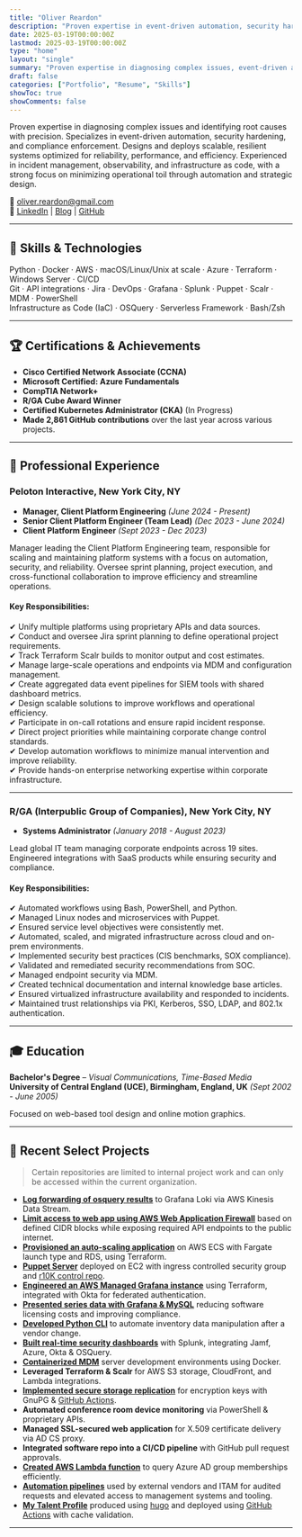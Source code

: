 ```yaml
---
title: "Oliver Reardon"
description: "Proven expertise in event-driven automation, security hardening, and infrastructure as code with a focus on reliability, performance, and efficiency."
date: 2025-03-19T00:00:00Z
lastmod: 2025-03-19T00:00:00Z
type: "home"
layout: "single"
summary: "Proven expertise in diagnosing complex issues, event-driven automation, and infrastructure as code with a focus on reliability and efficiency."
draft: false
categories: ["Portfolio", "Resume", "Skills"]
showToc: true
showComments: false
--- 
```


Proven expertise in diagnosing complex issues and identifying root causes with precision.
Specializes in event-driven automation, security hardening, and compliance enforcement.
Designs and deploys scalable, resilient systems optimized for reliability, performance, and efficiency.
Experienced in incident management, observability, and infrastructure as code, with a strong focus on minimizing operational toil through automation and strategic design.

📧 [oliver.reardon@gmail.com](mailto:oliver.reardon@gmail.com)  
🔗 [LinkedIn](https://linkedin.com/in/oliver-reardon) | [Blog](https://isthisthingon.tech) | [GitHub](https://github.com/oliver-reardon)  

---

## 🔧 Skills & Technologies  

Python · Docker · AWS · macOS/Linux/Unix at scale · Azure · Terraform · Windows Server · CI/CD  
Git · API integrations · Jira · DevOps · Grafana · Splunk · Puppet · Scalr · MDM · PowerShell  
Infrastructure as Code (IaC) · OSQuery · Serverless Framework · Bash/Zsh  

---

## 🏆 Certifications & Achievements  

- **Cisco Certified Network Associate (CCNA)**  
- **Microsoft Certified: Azure Fundamentals**  
- **CompTIA Network+**  
- **R/GA Cube Award Winner**  
- **Certified Kubernetes Administrator (CKA)** (In Progress)
- **Made 2,861 GitHub contributions** over the last year across various projects.
---

## 💼 Professional Experience  

### **Peloton Interactive, New York City, NY**  
- **Manager, Client Platform Engineering** *(June 2024 - Present)*  
- **Senior Client Platform Engineer (Team Lead)** *(Dec 2023 - June 2024)*  
- **Client Platform Engineer** *(Sept 2023 - Dec 2023)*  

Manager leading the Client Platform Engineering team, responsible for scaling and maintaining platform systems with a focus on automation, security, and reliability. Oversee sprint planning, project execution, and cross-functional collaboration to improve efficiency and streamline operations.

#### **Key Responsibilities:**  
✔ Unify multiple platforms using proprietary APIs and data sources.  
✔ Conduct and oversee Jira sprint planning to define operational project requirements.  
✔ Track Terraform Scalr builds to monitor output and cost estimates.  
✔ Manage large-scale operations and endpoints via MDM and configuration management.  
✔ Create aggregated data event pipelines for SIEM tools with shared dashboard metrics.  
✔ Design scalable solutions to improve workflows and operational efficiency.  
✔ Participate in on-call rotations and ensure rapid incident response.  
✔ Direct project priorities while maintaining corporate change control standards.  
✔ Develop automation workflows to minimize manual intervention and improve reliability.  
✔ Provide hands-on enterprise networking expertise within corporate infrastructure.  

---

### **R/GA (Interpublic Group of Companies), New York City, NY**  
- **Systems Administrator** *(January 2018 - August 2023)*  

Lead global IT team managing corporate endpoints across 19 sites.  
Engineered integrations with SaaS products while ensuring security and compliance.  

#### **Key Responsibilities:**  
✔ Automated workflows using Bash, PowerShell, and Python.  
✔ Managed Linux nodes and microservices with Puppet.  
✔ Ensured service level objectives were consistently met.  
✔ Automated, scaled, and migrated infrastructure across cloud and on-prem environments.  
✔ Implemented security best practices (CIS benchmarks, SOX compliance).  
✔ Validated and remediated security recommendations from SOC.  
✔ Managed endpoint security via MDM.  
✔ Created technical documentation and internal knowledge base articles.  
✔ Ensured virtualized infrastructure availability and responded to incidents.  
✔ Maintained trust relationships via PKI, Kerberos, SSO, LDAP, and 802.1x authentication.  

---

## 🎓 Education  

**Bachelor's Degree** – *Visual Communications, Time-Based Media*  
**University of Central England (UCE), Birmingham, England, UK** *(Sept 2002 - June 2005)*  

Focused on web-based tool design and online motion graphics.  

---

## 🔬 Recent Select Projects

> Certain repositories are limited to internal project work and can only be accessed within the current organization.

- [**Log forwarding of osquery results**](https://isthisthingon.tech/2025/03/17/osquery-results-to-loki-with-kinesis-data-stream/) to Grafana Loki via AWS Kinesis Data Stream.
- [**Limit access to web app using AWS Web Application Firewall**](https://github.com/pelotoncycle/cpe-fleet/blob/main/terraform/waf.tf) based on defined CIDR blocks while exposing required API endpoints to the public internet.
- [**Provisioned an auto-scaling application**](https://github.com/pelotoncycle/cpe-fleet) on AWS ECS with Fargate launch type and RDS, using Terraform.
- [**Puppet Server**](https://github.com/pelotoncycle/cpe-puppet/tree/main/terraform) deployed on EC2 with ingress controlled security group and [r10K control repo](https://github.com/pelotoncycle/cpe-puppet-control-repo).
- [**Engineered an AWS Managed Grafana instance**](https://github.com/pelotoncycle/cpe-grafana/tree/main) using Terraform, integrated with Okta for federated authentication.
- [**Presented series data with Grafana & MySQL**](https://isthisthingon.tech/2021/09/06/jamf-pro-application-usage-reports-using-grafana-and-mysql/) reducing software licensing costs and improving compliance.
- [**Developed Python CLI**](https://github.com/1sth1sth1ng0n/smscli) to automate inventory data manipulation after a vendor change.  
- [**Built real-time security dashboards**](https://github.com/pelotoncycle/cpe-repo/tree/main/splunk) with Splunk, integrating Jamf, Azure, Okta & OSQuery.  
- [**Containerized MDM**](https://isthisthingon.tech/2023/01/22/jamf-pro-docker-container/) server development environments using Docker.  
- **Leveraged Terraform & Scalr** for AWS S3 storage, CloudFront, and Lambda integrations.  
- [**Implemented secure storage replication**](https://github.com/pelotoncycle/cpe-prkpass) for encryption keys with GnuPG & [GitHub Actions](https://github.com/pelotoncycle/cpe-prkpass/blob/main/.github/workflows/prkpass.yml).  
- **Automated conference room device monitoring** via PowerShell & proprietary APIs.  
- **Managed SSL-secured web application** for X.509 certificate delivery via AD CS proxy.  
- **Integrated software repo into a CI/CD pipeline** with GitHub pull request approvals.  
- [**Created AWS Lambda function**](https://github.com/1sth1sth1ng0n/ms-graph-api-ea/blob/main/handler.py) to query Azure AD group memberships efficiently.
- [**Automation pipelines**](https://github.com/pelotoncycle/cpe-onsite-automations) used by external vendors and ITAM for audited requests and elevated access to management systems and tooling.
- [**My Talent Profile**](https://github.com/oliver-reardon/oliver-reardon.github.io) produced using [hugo](https://gohugo.io/) and deployed using [GitHub Actions](https://github.com/oliver-reardon/oliver-reardon.github.io/blob/main/.github/workflows/deploy.yml) with cache validation.

---

